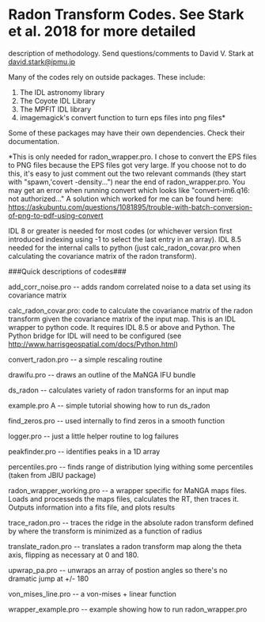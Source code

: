 # Radon Transform Codes. See Stark et al. 2018 for more detailed
  description of methodology. Send questions/comments to David
  V. Stark at david.stark@ipmu.jp

Many of the codes rely on outside packages.  These include:
1) The IDL astronomy library
2) The Coyote IDL Library
3) The MPFIT IDL library
4) imagemagick's convert function to turn eps files into png files*

Some of these packages may have their own dependencies. Check their
documentation.

*This is only needed for radon_wrapper.pro. I chose to convert the EPS
 files to PNG files because the EPS files got very large.  If you
 choose not to do this, it's easy to just comment out the two relevant
 commands (they start with "spawn,'covert -density...") near the end
 of radon_wrapper.pro. You may get an error when running convert which
 looks like "convert-im6.q16: not authorized..." A solution which
 worked for me can be found here:
 https://askubuntu.com/questions/1081895/trouble-with-batch-conversion-of-png-to-pdf-using-convert

IDL 8 or greater is needed for most codes (or whichever version first
introduced indexing using -1 to select the last entry in an array).
IDL 8.5 needed for the internal calls to python (just
calc_radon_covar.pro when calculating the covariance matrix of the
radon transform).

###Quick descriptions of codes###

add_corr_noise.pro -- adds random correlated noise to a data set using
its covariance matrix

calc_radon_covar.pro: code to calculate the covariance matrix of the
radon transform given the covariance matrix of the input map.  This is
an IDL wrapper to python code. It requires IDL 8.5 or above and
Python. The Python bridge for IDL will need to be configured (see
http://www.harrisgeospatial.com/docs/Python.html)

convert_radon.pro -- a simple rescaling routine

drawifu.pro -- draws an outline of the MaNGA IFU bundle

ds_radon --  calculates variety of radon transforms for an input map

example.pro A --  simple tutorial showing how to run ds_radon

find_zeros.pro -- used internally to find zeros in a smooth function

logger.pro -- just a little helper routine to log failures

peakfinder.pro -- identifies peaks in a 1D array

percentiles.pro -- finds range of distribution lying withing some
percentiles (taken from JBIU package)

radon_wrapper_working.pro -- a wrapper specific for MaNGA maps
files. Loads and processeds the maps files, calculates the RT, then
traces it. Outputs information into a fits file, and plots results

trace_radon.pro -- traces the ridge in the absolute radon transform
defined by where the transform is minimized as a function of radius

translate_radon.pro -- translates a radon transform map along the
theta axis, flipping as necessary at 0 and 180.

upwrap_pa.pro -- unwraps an array of postion angles so there's no
dramatic jump at +/- 180

von_mises_line.pro -- a von-mises + linear function

wrapper_example.pro -- example showing how to run radon_wrapper.pro